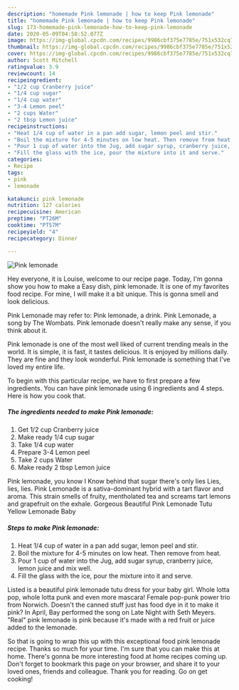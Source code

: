 ```yaml
---
description: "homemade Pink lemonade | how to keep Pink lemonade"
title: "homemade Pink lemonade | how to keep Pink lemonade"
slug: 173-homemade-pink-lemonade-how-to-keep-pink-lemonade
date: 2020-05-09T04:58:52.077Z
image: https://img-global.cpcdn.com/recipes/9986cbf375e7785e/751x532cq70/pink-lemonade-recipe-main-photo.jpg
thumbnail: https://img-global.cpcdn.com/recipes/9986cbf375e7785e/751x532cq70/pink-lemonade-recipe-main-photo.jpg
cover: https://img-global.cpcdn.com/recipes/9986cbf375e7785e/751x532cq70/pink-lemonade-recipe-main-photo.jpg
author: Scott Mitchell
ratingvalue: 3.9
reviewcount: 14
recipeingredient:
- "1/2 cup Cranberry juice"
- "1/4 cup sugar"
- "1/4 cup water"
- "3-4 Lemon peel"
- "2 cups Water"
- "2 tbsp Lemon juice"
recipeinstructions:
- "Heat 1/4 cup of water in a pan add sugar, lemon peel and stir."
- "Boil the mixture for 4-5 minutes on low heat. Then remove from heat."
- "Pour 1 cup of water into the Jug, add sugar syrup, cranberry juice, lemon juice and mix well."
- "Fill the glass with the ice, pour the mixture into it and serve."
categories:
- Recipe
tags:
- pink
- lemonade

katakunci: pink lemonade 
nutrition: 127 calories
recipecuisine: American
preptime: "PT26M"
cooktime: "PT57M"
recipeyield: "4"
recipecategory: Dinner

---
```



![Pink lemonade](https://img-global.cpcdn.com/recipes/9986cbf375e7785e/751x532cq70/pink-lemonade-recipe-main-photo.jpg)

Hey everyone, it is Louise, welcome to our recipe page. Today, I'm gonna show you how to make a Easy dish, pink lemonade. It is one of my favorites food recipe. For mine, I will make it a bit unique. This is gonna smell and look delicious.

Pink Lemonade may refer to: Pink lemonade, a drink. Pink Lemonade, a song by The Wombats. Pink lemonade doesn&#39;t really make any sense, if you think about it.

Pink lemonade is one of the most well liked of current trending meals in the world. It is simple, it is fast, it tastes delicious. It is enjoyed by millions daily. They are fine and they look wonderful. Pink lemonade is something that I've loved my entire life.


To begin with this particular recipe, we have to first prepare a few ingredients. You can have pink lemonade using 6 ingredients and 4 steps. Here is how you cook that.

<!--inarticleads1-->

##### The ingredients needed to make Pink lemonade:

1. Get 1/2 cup Cranberry juice
1. Make ready 1/4 cup sugar
1. Take 1/4 cup water
1. Prepare 3-4 Lemon peel
1. Take 2 cups Water
1. Make ready 2 tbsp Lemon juice


Pink lemonade, you know I Know behind that sugar there&#39;s only lies Lies, lies, lies. Pink Lemonade is a sativa-dominant hybrid with a tart flavor and aroma. This strain smells of fruity, mentholated tea and screams tart lemons and grapefruit on the exhale. Gorgeous Beautiful Pink Lemonade Tutu Yellow Lemonade Baby 

<!--inarticleads2-->

##### Steps to make Pink lemonade:

1. Heat 1/4 cup of water in a pan add sugar, lemon peel and stir.
1. Boil the mixture for 4-5 minutes on low heat. Then remove from heat.
1. Pour 1 cup of water into the Jug, add sugar syrup, cranberry juice, lemon juice and mix well.
1. Fill the glass with the ice, pour the mixture into it and serve.


Listed is a beautiful pink lemonade tutu dress for your baby girl. Whole lotta pop, whole lotta punk and even more mascara! Female pop-punk power trio from Norwich. Doesn&#39;t the canned stuff just has food dye in it to make it pink? In April, Bay performed the song on Late Night with Seth Meyers. &#34;Real&#34; pink lemonade is pink because it&#39;s made with a red fruit or juice added to the lemonade. 

So that is going to wrap this up with this exceptional food pink lemonade recipe. Thanks so much for your time. I'm sure that you can make this at home. There's gonna be more interesting food at home recipes coming up. Don't forget to bookmark this page on your browser, and share it to your loved ones, friends and colleague. Thank you for reading. Go on get cooking!
